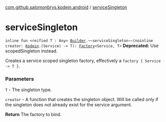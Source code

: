 [com.github.salomonbrys.kodein.android](index.md) / [serviceSingleton](.)

# serviceSingleton

`inline fun <reified T : Any> `[`Builder`](../com.github.salomonbrys.kodein/-kodein/-builder/index.md)`.~~serviceSingleton~~(noinline creator: `[`Kodein`](../com.github.salomonbrys.kodein/-kodein/index.md)`.(Service) -> T): `[`Factory`](../com.github.salomonbrys.kodein/-factory/index.md)`<Service, T>`
**Deprecated:** Use scopedSingleton instead.

Creates a service scoped singleton factory, effectively a `factory { Service -> T }`.

### Parameters

`T` - The singleton type.

`creator` - A function that creates the singleton object. Will be called only if the singleton does not already exist for the service argument.

**Return**
The factory to bind.

